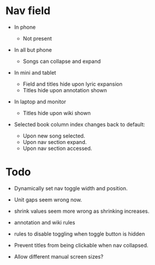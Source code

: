 # Nav field

* In phone
    * Not present

* In all but phone
    * Songs can collapse and expand

* In mini and tablet
    * Field and titles hide upon lyric expansion
    * Titles hide upon annotation shown

* In laptop and monitor
    * Titles hide upon wiki shown

* Selected book column index changes back to default:
    * Upon new song selected.
    * Upon nav section expand.
    * Upon nav section accessed.

# Todo

* Dynamically set nav toggle width and position.

* Unit gaps seem wrong now.

* shrink values seem more wrong as shrinking increases.

* annotation and wiki rules
* rules to disable toggling when toggle button is hidden

* Prevent titles from being clickable when nav collapsed.

* Allow different manual screen sizes?
